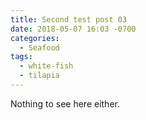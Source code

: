 ```yaml
---
title: Second test post 03
date: 2018-05-07 16:03 -0700
categories:
  - Seafood
tags:
  - white-fish
  - tilapia
---
```


Nothing to see here either.